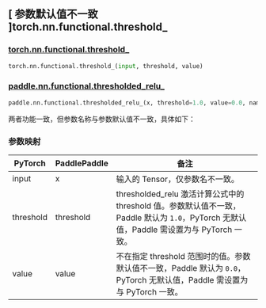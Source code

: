 ## [ 参数默认值不一致 ]torch.nn.functional.threshold_

### [torch.nn.functional.threshold_](https://pytorch.org/docs/stable/generated/torch.nn.functional.threshold_.html#torch.nn.functional.threshold_)

```python
torch.nn.functional.threshold_(input, threshold, value)
```

### [paddle.nn.functional.thresholded_relu_](https://www.paddlepaddle.org.cn/documentation/docs/zh/develop/api/paddle/nn/functional/thresholded_relu__cn.html#thresholded-relu)

```python
paddle.nn.functional.thresholded_relu_(x, threshold=1.0, value=0.0, name=None)
```

两者功能一致，但参数名称与参数默认值不一致，具体如下：

### 参数映射

| PyTorch   | PaddlePaddle | 备注                                                                                                            |
| --------- | ------------ | --------------------------------------------------------------------------------------------------------------- |
| input     | x            | 输入的 Tensor，仅参数名不一致。                                                                                 |
| threshold | threshold    | thresholded_relu 激活计算公式中的 threshold 值。参数默认值不一致，Paddle 默认为 `1.0`，PyTorch 无默认值，Paddle 需设置为与 PyTorch 一致。|
| value     | value        | 不在指定 threshold 范围时的值。参数默认值不一致，Paddle 默认为 `0.0`，PyTorch 无默认值，Paddle 需设置为与 PyTorch 一致。|
